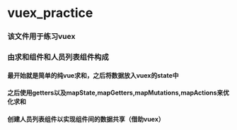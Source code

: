 # vuex_practice

### 该文件用于练习vuex

### 由求和组件和人员列表组件构成

#### 最开始就是简单的纯vue求和，之后将数据放入vuex的state中

#### 之后使用getters以及mapState,mapGetters,mapMutations,mapActions来优化求和

#### 创建人员列表组件以实现组件间的数据共享（借助vuex）
